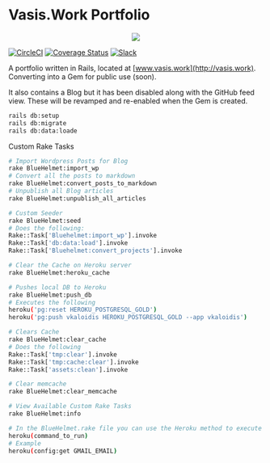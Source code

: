 # Vasis.Work Portfolio
<p align="center">
<a href="http://vasis.work"><img src ="https://raw.githubusercontent.com/vaskaloidis/vkaloidis-portfolio/master/app/assets/images/vkaloidis-hipster-logo.png"></a>

[![CircleCI](https://circleci.com/gh/vaskaloidis/vkaloidis-portfolio.svg?style=svg&circle-token=20686ca35eb668eed724ca4744be0766e2303c26)](https://circleci.com/gh/vaskaloidis/vkaloidis-portfolio)
[![Coverage Status](https://coveralls.io/repos/github/vaskaloidis/vkaloidis-portfolio/badge.svg?branch=master)](https://coveralls.io/github/vaskaloidis/vkaloidis-portfolio?branch=master)
[![Slack](https://img.shields.io/badge/discuss-Slack-brightgreen.svg)](https://bluehelmet.slack.com)

</p>

A portfolio written in Rails, located at [www.vasis.work](http://vasis.work). Converting into a Gem for public use (soon).

It also contains a Blog but it has been disabled along with the GitHub feed view. These will be revamped and re-enabled when the Gem is created.

```bash
rails db:setup
rails db:migrate
rails db:data:loade
```

Custom Rake Tasks

```bash
# Import Wordpress Posts for Blog
rake BlueHelmet:import_wp
# Convert all the posts to markdown
rake BlueHelmet:convert_posts_to_markdown
# Unpublish all Blog articles
rake BlueHelmet:unpublish_all_articles

# Custom Seeder
rake BlueHelmet:seed
# Does the following:
Rake::Task['Bluehelmet:import_wp'].invoke
Rake::Task['db:data:load'].invoke
Rake::Task['Bluehelmet:convert_projects'].invoke

# Clear the Cache on Heroku server
rake BlueHelmet:heroku_cache

# Pushes local DB to Heroku
rake BlueHelmet:push_db
# Executes the following
heroku('pg:reset HEROKU_POSTGRESQL_GOLD')
heroku('pg:push vkaloidis HEROKU_POSTGRESQL_GOLD --app vkaloidis')

# Clears Cache
rake BlueHelmet:clear_cache
# Does the following
Rake::Task['tmp:clear'].invoke
Rake::Task['tmp:cache:clear'].invoke
Rake::Task['assets:clean'].invoke

# Clear memcache
rake BlueHelmet:clear_memcache

# View Available Custom Rake Tasks
rake BlueHelmet:info

# In the BlueHelmet.rake file you can use the Heroku method to execute Heroku commands easily in the file
heroku(command_to_run)
# Example
heroku(config:get GMAIL_EMAIL)
```
